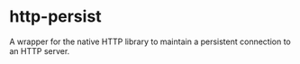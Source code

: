 http-persist
============

A wrapper for the native HTTP library to maintain a persistent connection to an HTTP server.